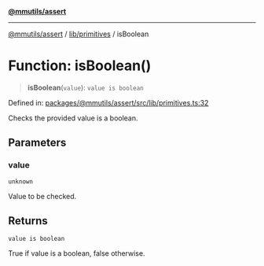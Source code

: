 [**@mmutils/assert**](../../../README.md)

***

[@mmutils/assert](../../../modules.md) / [lib/primitives](../README.md) / isBoolean

# Function: isBoolean()

> **isBoolean**(`value`): `value is boolean`

Defined in: [packages/@mmutils/assert/src/lib/primitives.ts:32](https://github.com/mastermind-0xff/-mm-monorepo/blob/3e4b2477717eab2e4a04b9b069db2113414b3f32/packages/@mmutils/assert/src/lib/primitives.ts#L32)

Checks the provided value is a boolean.

## Parameters

### value

`unknown`

Value to be checked.

## Returns

`value is boolean`

True if value is a boolean, false otherwise.
